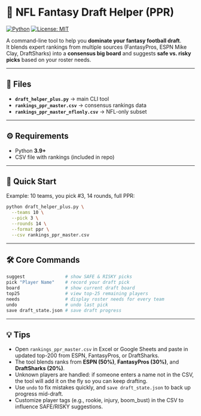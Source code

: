 # 🏈 NFL Fantasy Draft Helper (PPR)

[![Python](https://img.shields.io/badge/Python-3.9%2B-blue.svg)](https://www.python.org/)
[![License: MIT](https://img.shields.io/badge/License-MIT-yellow.svg)](LICENSE)

A command-line tool to help you **dominate your fantasy football draft**.  
It blends expert rankings from multiple sources (FantasyPros, ESPN Mike Clay, DraftSharks) into a **consensus big board** and suggests **safe vs. risky picks** based on your roster needs.

---

## 📂 Files
- **`draft_helper_plus.py`** → main CLI tool  
- **`rankings_ppr_master.csv`** → consensus rankings data  
- **`rankings_ppr_master_nflonly.csv`** → NFL-only subset  

---

## ⚙️ Requirements
- Python **3.9+**
- CSV file with rankings (included in repo)

---

## 🚀 Quick Start

Example: 10 teams, you pick #3, 14 rounds, full PPR:

```bash
python draft_helper_plus.py \
  --teams 10 \
  --pick 3 \
  --rounds 14 \
  --format ppr \
  --csv rankings_ppr_master.csv
```

---

## 🛠️ Core Commands

```bash
suggest               # show SAFE & RISKY picks
pick "Player Name"    # record your draft pick
board                 # show current draft board
top25                 # view top-25 remaining players
needs                 # display roster needs for every team
undo                  # undo last pick
save draft_state.json # save draft progress
```
---

## 💡 Tips

- Open `rankings_ppr_master.csv` in Excel or Google Sheets and paste in updated top-200 from ESPN, FantasyPros, or DraftSharks.  
- The tool blends ranks from **ESPN (50%)**, **FantasyPros (30%)**, and **DraftSharks (20%)**.  
- Unknown players are handled: if someone enters a name not in the CSV, the tool will add it on the fly so you can keep drafting.  
- Use `undo` to fix mistakes quickly, and `save draft_state.json` to back up progress mid-draft.  
- Customize player tags (e.g., rookie, injury, boom_bust) in the CSV to influence SAFE/RISKY suggestions.
